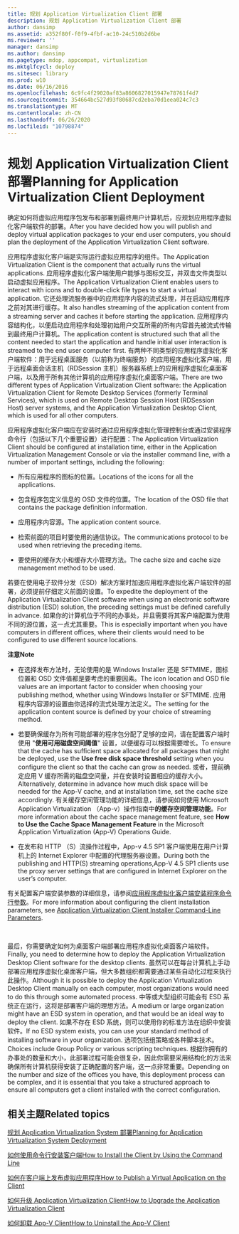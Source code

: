 ```yaml
---
title: 规划 Application Virtualization Client 部署
description: 规划 Application Virtualization Client 部署
author: dansimp
ms.assetid: a352f80f-f0f9-4fbf-ac10-24c510b2d6be
ms.reviewer: ''
manager: dansimp
ms.author: dansimp
ms.pagetype: mdop, appcompat, virtualization
ms.mktglfcycl: deploy
ms.sitesec: library
ms.prod: w10
ms.date: 06/16/2016
ms.openlocfilehash: 6c9fc4f29020af83a8606827015947e78761f4d7
ms.sourcegitcommit: 354664bc527d93f80687cd2eba70d1eea024c7c3
ms.translationtype: MT
ms.contentlocale: zh-CN
ms.lasthandoff: 06/26/2020
ms.locfileid: "10798874"
---
```

# <span data-ttu-id="3acfd-103">规划 Application Virtualization Client 部署</span><span class="sxs-lookup"><span data-stu-id="3acfd-103">Planning for Application Virtualization Client Deployment</span></span>


<span data-ttu-id="3acfd-104">确定如何将虚拟应用程序包发布和部署到最终用户计算机后，应规划应用程序虚拟化客户端软件的部署。</span><span class="sxs-lookup"><span data-stu-id="3acfd-104">After you have decided how you will publish and deploy virtual application packages to your end user computers, you should plan the deployment of the Application Virtualization Client software.</span></span>

<span data-ttu-id="3acfd-105">应用程序虚拟化客户端是实际运行虚拟应用程序的组件。</span><span class="sxs-lookup"><span data-stu-id="3acfd-105">The Application Virtualization Client is the component that actually runs the virtual applications.</span></span> <span data-ttu-id="3acfd-106">应用程序虚拟化客户端使用户能够与图标交互，并双击文件类型以启动虚拟应用程序。</span><span class="sxs-lookup"><span data-stu-id="3acfd-106">The Application Virtualization Client enables users to interact with icons and to double-click file types to start a virtual application.</span></span> <span data-ttu-id="3acfd-107">它还处理流服务器中的应用程序内容的流式处理，并在启动应用程序之前对其进行缓存。</span><span class="sxs-lookup"><span data-stu-id="3acfd-107">It also handles streaming of the application content from a streaming server and caches it before starting the application.</span></span> <span data-ttu-id="3acfd-108">应用程序内容结构化，以便启动应用程序和处理初始用户交互所需的所有内容首先被流式传输到最终用户计算机。</span><span class="sxs-lookup"><span data-stu-id="3acfd-108">The application content is structured such that all the content needed to start the application and handle initial user interaction is streamed to the end user computer first.</span></span> <span data-ttu-id="3acfd-109">有两种不同类型的应用程序虚拟化客户端软件：用于远程桌面服务（以前称为终端服务）的应用程序虚拟化客户端，用于远程桌面会话主机（RDSession 主机）服务器系统上的应用程序虚拟化桌面客户端，以及用于所有其他计算机的应用程序虚拟化桌面客户端。</span><span class="sxs-lookup"><span data-stu-id="3acfd-109">There are two different types of Application Virtualization Client software: the Application Virtualization Client for Remote Desktop Services (formerly Terminal Services), which is used on Remote Desktop Session Host (RDSession Host) server systems, and the Application Virtualization Desktop Client, which is used for all other computers.</span></span>

<span data-ttu-id="3acfd-110">应用程序虚拟化客户端应在安装时通过应用程序虚拟化管理控制台或通过安装程序命令行（包括以下几个重要设置）进行配置：</span><span class="sxs-lookup"><span data-stu-id="3acfd-110">The Application Virtualization Client should be configured at installation time, either in the Application Virtualization Management Console or via the installer command line, with a number of important settings, including the following:</span></span>

-   <span data-ttu-id="3acfd-111">所有应用程序的图标的位置。</span><span class="sxs-lookup"><span data-stu-id="3acfd-111">Locations of the icons for all the applications.</span></span>

-   <span data-ttu-id="3acfd-112">包含程序包定义信息的 OSD 文件的位置。</span><span class="sxs-lookup"><span data-stu-id="3acfd-112">The location of the OSD file that contains the package definition information.</span></span>

-   <span data-ttu-id="3acfd-113">应用程序内容源。</span><span class="sxs-lookup"><span data-stu-id="3acfd-113">The application content source.</span></span>

-   <span data-ttu-id="3acfd-114">检索前面的项目时要使用的通信协议。</span><span class="sxs-lookup"><span data-stu-id="3acfd-114">The communications protocol to be used when retrieving the preceding items.</span></span>

-   <span data-ttu-id="3acfd-115">要使用的缓存大小和缓存大小管理方法。</span><span class="sxs-lookup"><span data-stu-id="3acfd-115">The cache size and cache size management method to be used.</span></span>

<span data-ttu-id="3acfd-116">若要在使用电子软件分发（ESD）解决方案时加速应用程序虚拟化客户端软件的部署，必须提前仔细定义前面的设置。</span><span class="sxs-lookup"><span data-stu-id="3acfd-116">To expedite the deployment of the Application Virtualization Client software when using an electronic software distribution (ESD) solution, the preceding settings must be defined carefully in advance.</span></span> <span data-ttu-id="3acfd-117">如果你的计算机位于不同的办事处，并且需要将其客户端配置为使用不同的源位置，这一点尤其重要。</span><span class="sxs-lookup"><span data-stu-id="3acfd-117">This is especially important when you have computers in different offices, where their clients would need to be configured to use different source locations.</span></span>

**<span data-ttu-id="3acfd-118">注意</span><span class="sxs-lookup"><span data-stu-id="3acfd-118">Note</span></span>**  
-   <span data-ttu-id="3acfd-119">在选择发布方法时，无论使用的是 Windows Installer 还是 SFTMIME，图标位置和 OSD 文件值都是要考虑的重要因素。</span><span class="sxs-lookup"><span data-stu-id="3acfd-119">The icon location and OSD file values are an important factor to consider when choosing your publishing method, whether using Windows Installer or SFTMIME.</span></span> <span data-ttu-id="3acfd-120">应用程序内容源的设置由你选择的流式处理方法定义。</span><span class="sxs-lookup"><span data-stu-id="3acfd-120">The setting for the application content source is defined by your choice of streaming method.</span></span>

-   <span data-ttu-id="3acfd-121">若要确保缓存为所有可能部署的程序包分配了足够的空间，请在配置客户端时使用 "**使用可用磁盘空间阈值**" 设置，以便缓存可以根据需要增长。</span><span class="sxs-lookup"><span data-stu-id="3acfd-121">To ensure that the cache has sufficient space allocated for all packages that might be deployed, use the **Use free disk space threshold** setting when you configure the client so that the cache can grow as needed.</span></span> <span data-ttu-id="3acfd-122">或者，提前确定应用 V 缓存所需的磁盘空间量，并在安装时设置相应的缓存大小。</span><span class="sxs-lookup"><span data-stu-id="3acfd-122">Alternatively, determine in advance how much disk space will be needed for the App-V cache, and at installation time, set the cache size accordingly.</span></span> <span data-ttu-id="3acfd-123">有关缓存空间管理功能的详细信息，请参阅如何使用 Microsoft Application Virtualization （App-v）操作指南中**的缓存空间管理功能**。</span><span class="sxs-lookup"><span data-stu-id="3acfd-123">For more information about the cache space management feature, see **How to Use the Cache Space Management Feature** in the Microsoft Application Virtualization (App-V) Operations Guide.</span></span>

-   <span data-ttu-id="3acfd-124">在发布和 HTTP （S）流操作过程中，App-v 4.5 SP1 客户端使用在用户计算机上的 Internet Explorer 中配置的代理服务器设置。</span><span class="sxs-lookup"><span data-stu-id="3acfd-124">During both the publishing and HTTP(S) streaming operations,App-V 4.5 SP1 clients use the proxy server settings that are configured in Internet Explorer on the user’s computer.</span></span>

<span data-ttu-id="3acfd-125">有关配置客户端安装参数的详细信息，请参阅[应用程序虚拟化客户端安装程序命令行参数](application-virtualization-client-installer-command-line-parameters.md)。</span><span class="sxs-lookup"><span data-stu-id="3acfd-125">For more information about configuring the client installation parameters, see [Application Virtualization Client Installer Command-Line Parameters](application-virtualization-client-installer-command-line-parameters.md).</span></span>

 

<span data-ttu-id="3acfd-126">最后，你需要确定如何为桌面客户端部署应用程序虚拟化桌面客户端软件。</span><span class="sxs-lookup"><span data-stu-id="3acfd-126">Finally, you need to determine how to deploy the Application Virtualization Desktop Client software for the desktop clients.</span></span> <span data-ttu-id="3acfd-127">虽然可以在每台计算机上手动部署应用程序虚拟化桌面客户端，但大多数组织都需要通过某些自动化过程来执行此操作。</span><span class="sxs-lookup"><span data-stu-id="3acfd-127">Although it is possible to deploy the Application Virtualization Desktop Client manually on each computer, most organizations would need to do this through some automated process.</span></span> <span data-ttu-id="3acfd-128">中等或大型组织可能会有 ESD 系统正在运行，这将是部署客户端的理想方法。</span><span class="sxs-lookup"><span data-stu-id="3acfd-128">A medium or large organization might have an ESD system in operation, and that would be an ideal way to deploy the client.</span></span> <span data-ttu-id="3acfd-129">如果不存在 ESD 系统，则可以使用你的标准方法在组织中安装软件。</span><span class="sxs-lookup"><span data-stu-id="3acfd-129">If no ESD system exists, you can use your standard method of installing software in your organization.</span></span> <span data-ttu-id="3acfd-130">选项包括组策略或各种脚本技术。</span><span class="sxs-lookup"><span data-stu-id="3acfd-130">Choices include Group Policy or various scripting techniques.</span></span> <span data-ttu-id="3acfd-131">根据你拥有的办事处的数量和大小，此部署过程可能会很复杂，因此你需要采用结构化的方法来确保所有计算机获得安装了正确配置的客户端，这一点非常重要。</span><span class="sxs-lookup"><span data-stu-id="3acfd-131">Depending on the number and size of the offices you have, this deployment process can be complex, and it is essential that you take a structured approach to ensure all computers get a client installed with the correct configuration.</span></span>

## <span data-ttu-id="3acfd-132">相关主题</span><span class="sxs-lookup"><span data-stu-id="3acfd-132">Related topics</span></span>


[<span data-ttu-id="3acfd-133">规划 Application Virtualization System 部署</span><span class="sxs-lookup"><span data-stu-id="3acfd-133">Planning for Application Virtualization System Deployment</span></span>](planning-for-application-virtualization-system-deployment.md)

[<span data-ttu-id="3acfd-134">如何使用命令行安装客户端</span><span class="sxs-lookup"><span data-stu-id="3acfd-134">How to Install the Client by Using the Command Line</span></span>](how-to-install-the-client-by-using-the-command-line-new.md)

[<span data-ttu-id="3acfd-135">如何在客户端上发布虚拟应用程序</span><span class="sxs-lookup"><span data-stu-id="3acfd-135">How to Publish a Virtual Application on the Client</span></span>](how-to-publish-a-virtual-application-on-the-client.md)

[<span data-ttu-id="3acfd-136">如何升级 Application Virtualization Client</span><span class="sxs-lookup"><span data-stu-id="3acfd-136">How to Upgrade the Application Virtualization Client</span></span>](how-to-upgrade-the-application-virtualization-client.md)

[<span data-ttu-id="3acfd-137">如何卸载 App-V Client</span><span class="sxs-lookup"><span data-stu-id="3acfd-137">How to Uninstall the App-V Client</span></span>](how-to-uninstall-the-app-v-client.md)

 

 





